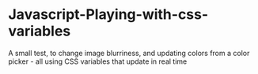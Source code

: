 # Javascript-Playing-with-css-variables
A small test, to change image blurriness, and updating colors from a color picker - all using CSS variables that update in real time
